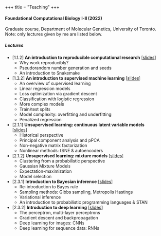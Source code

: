 +++
title = "Teaching"
+++


#### Foundational Computational Biology I-II (2022)

Graduate course, Department of Molecular Genetics, University of Toronto. Note: only lectures given by me are listed below.

##### Lectures

* [1.1.2] **An introduction to reproducible computational research** [[slides](https://camlab-bioml.github.io/ACB_I_II/slides/22-introduction_to_reproducible_computational_research.html)]
    * Why work reproducibly?
    * Pseudorandom number generation and seeds
    * An introduction to Snakemake
* [1.3.2] **An introduction to supervised machine learning** [[slides](https://camlab-bioml.github.io/ACB_I_II/slides/22-introduction_to_supervised_learning.html)]
    * An overview of supervised learning
    * Linear regression models
    * Loss optimization via gradient descent
    * Classification with logistic regression
    * More complex models
    * Train/test splits
    * Model complexity: overfitting and underfitting
    * Penalized regression
* [2.1.1] **Unsupervised learning: continuous latent variable models** [[slides](https://camlab-bioml.github.io/ACB_I_II/slides/22-unsupervised_learning_continuous.html)]
    * Historical perspective
    * Principal component analysis and pPCA
    * Non-negative matrix factorization
    * Nonlinear methods: tSNE & autoencoders
* [2.1.2] **Unsupervised learning: mixture models** [[slides]](https://camlab-bioml.github.io/ACB_I_II/slides/unsupervised_learning_discrete.html)
    * Clustering from a probabilistic perspective
    * Gaussian Mixture Models
    * Expectation-maximization
    * Model selection
* [2.3.1] **Introduction to Bayesian inference** [[slides](https://camlab-bioml.github.io/ACB_I_II/slides/22-bayesian-inference.html#1)]
    * Re-introduction to Bayes rule
    * Sampling methods: Gibbs sampling, Metropolis Hastings
    * Variational inference
    * An introduction to probabilistic programming languages & STAN
* [2.3.2] **Introduction to deep learning** [[slides](https://camlab-bioml.github.io/ACB_I_II/slides/22-deep-learning.html#1)]
    * The perceptron, multi-layer perceptrons
    * Gradient descent and backpropagation
    * Deep learning for images: CNNs
    * Deep learning for sequence data: RNNs

